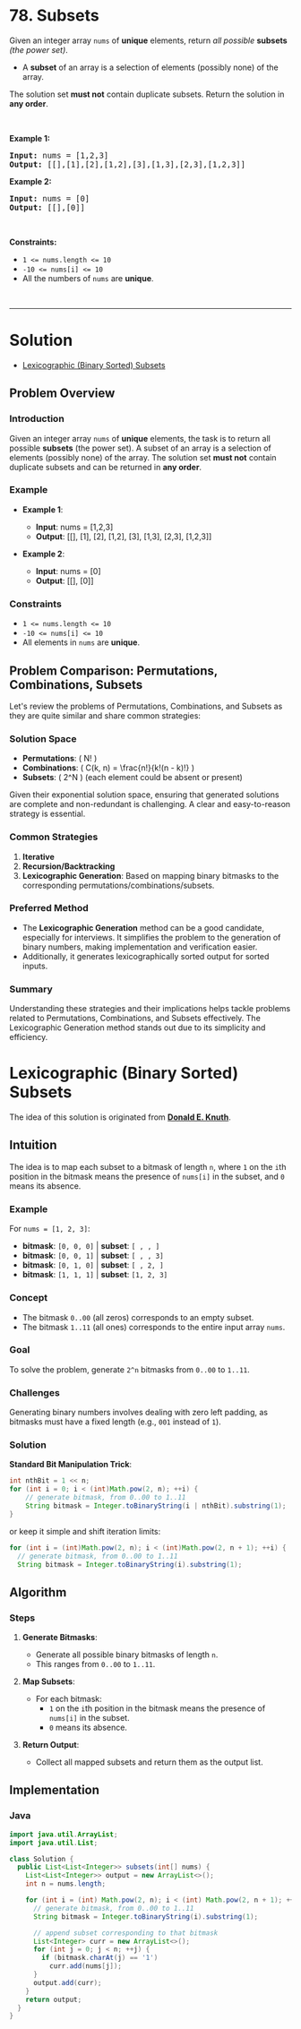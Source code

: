 # 78. Subsets

<p>Given an integer array <code>nums</code> of <strong>unique</strong> elements, return <em>all possible</em> <strong>subsets</strong> <em>(the power set)</em>.</p>

- A **subset** of an array is a selection of elements (possibly none) of the array.

<p>The solution set <strong>must not</strong> contain duplicate subsets. Return the solution in <strong>any order</strong>.</p>

<p>&nbsp;</p>
<p><strong class="example">Example 1:</strong></p>

<pre><strong>Input:</strong> nums = [1,2,3]
<strong>Output:</strong> [[],[1],[2],[1,2],[3],[1,3],[2,3],[1,2,3]]
</pre>

<p><strong class="example">Example 2:</strong></p>

<pre><strong>Input:</strong> nums = [0]
<strong>Output:</strong> [[],[0]]
</pre>

<p>&nbsp;</p>
<p><strong>Constraints:</strong></p>

<ul>
	<li><code>1 &lt;= nums.length &lt;= 10</code></li>
	<li><code>-10 &lt;= nums[i] &lt;= 10</code></li>
	<li>All the numbers of&nbsp;<code>nums</code> are <strong>unique</strong>.</li>
</ul>

<br>

---

# Solution
- [Lexicographic (Binary Sorted) Subsets](#lexicographic-binary-sorted-subsets)

## **Problem Overview**

### Introduction
Given an integer array `nums` of **unique** elements, the task is to return all possible **subsets** (the power set). A subset of an array is a selection of elements (possibly none) of the array. The solution set **must not** contain duplicate subsets and can be returned in **any order**.

### Example
- **Example 1**:
  - **Input**: nums = [1,2,3]
  - **Output**: [[], [1], [2], [1,2], [3], [1,3], [2,3], [1,2,3]]

- **Example 2**:
  - **Input**: nums = [0]
  - **Output**: [[], [0]]

### Constraints
- `1 <= nums.length <= 10`
- `-10 <= nums[i] <= 10`
- All elements in `nums` are **unique**.

## Problem Comparison: Permutations, Combinations, Subsets
Let's review the problems of Permutations, Combinations, and Subsets as they are quite similar and share common strategies:

### Solution Space
- **Permutations**: \( N! \)
- **Combinations**: \( C(k, n) = \frac{n!}{k!(n - k)!} \)
- **Subsets**: \( 2^N \) (each element could be absent or present)

Given their exponential solution space, ensuring that generated solutions are complete and non-redundant is challenging. A clear and easy-to-reason strategy is essential.

### Common Strategies
1. **Iterative**
2. **Recursion/Backtracking**
3. **Lexicographic Generation**: Based on mapping binary bitmasks to the corresponding permutations/combinations/subsets.

### Preferred Method
- The **Lexicographic Generation** method can be a good candidate, especially for interviews. It simplifies the problem to the generation of binary numbers, making implementation and verification easier.
- Additionally, it generates lexicographically sorted output for sorted inputs.

### Summary
Understanding these strategies and their implications helps tackle problems related to Permutations, Combinations, and Subsets effectively. The Lexicographic Generation method stands out due to its simplicity and efficiency.

# Lexicographic (Binary Sorted) Subsets

The idea of this solution is originated from [**Donald E. Knuth**](https://www-cs-faculty.stanford.edu/~knuth/taocp.html).

## **Intuition**

The idea is to map each subset to a bitmask of length `n`, where `1` on the `i`th position in the bitmask means the presence of `nums[i]` in the subset, and `0` means its absence.

### Example
For `nums = [1, 2, 3]`:
- **bitmask**: `[0, 0, 0]` | **subset**: `[ , , ]`
- **bitmask**: `[0, 0, 1]` | **subset**: `[ , , 3]`
- **bitmask**: `[0, 1, 0]` | **subset**: `[ , 2, ]`
- **bitmask**: `[1, 1, 1]` | **subset**: `[1, 2, 3]`

### Concept
- The bitmask `0..00` (all zeros) corresponds to an empty subset.
- The bitmask `1..11` (all ones) corresponds to the entire input array `nums`.

### Goal
To solve the problem, generate `2^n` bitmasks from `0..00` to `1..11`.

### Challenges
Generating binary numbers involves dealing with zero left padding, as bitmasks must have a fixed length (e.g., `001` instead of `1`).

### Solution
**Standard Bit Manipulation Trick**:
```java
int nthBit = 1 << n;
for (int i = 0; i < (int)Math.pow(2, n); ++i) {
    // generate bitmask, from 0..00 to 1..11
    String bitmask = Integer.toBinaryString(i | nthBit).substring(1);
}
```

or keep it simple and shift iteration limits:

```java
for (int i = (int)Math.pow(2, n); i < (int)Math.pow(2, n + 1); ++i) {
  // generate bitmask, from 0..00 to 1..11
  String bitmask = Integer.toBinaryString(i).substring(1);
```

## **Algorithm**

### Steps

1. **Generate Bitmasks**:
   - Generate all possible binary bitmasks of length `n`.
   - This ranges from `0..00` to `1..11`.

2. **Map Subsets**:
   - For each bitmask:
     - `1` on the `i`th position in the bitmask means the presence of `nums[i]` in the subset.
     - `0` means its absence.

3. **Return Output**:
   - Collect all mapped subsets and return them as the output list.

## **Implementation**

### Java

```java
import java.util.ArrayList;
import java.util.List;

class Solution {
  public List<List<Integer>> subsets(int[] nums) {
    List<List<Integer>> output = new ArrayList<>();
    int n = nums.length;

    for (int i = (int) Math.pow(2, n); i < (int) Math.pow(2, n + 1); ++i) {
      // generate bitmask, from 0..00 to 1..11
      String bitmask = Integer.toBinaryString(i).substring(1);

      // append subset corresponding to that bitmask
      List<Integer> curr = new ArrayList<>();
      for (int j = 0; j < n; ++j) {
        if (bitmask.charAt(j) == '1')
          curr.add(nums[j]);
      }
      output.add(curr);
    }
    return output;
  }
}
```
